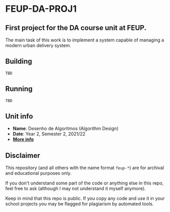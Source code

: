 # FEUP-DA-PROJ1

## First project for the DA course unit at FEUP.

The main task of this work is to implement a system capable of managing a modern urban delivery system.

## Building

```
TBD
```

## Running

```
TBD
```

## Unit info

* **Name**: Desenho de Algoritmos (Algorithm Design)
* **Date**: Year 2, Semester 2, 2021/22
* [**More info**](https://sigarra.up.pt/feup/pt/ucurr_geral.ficha_uc_view?pv_ocorrencia_id=484424)

## Disclaimer

This repository (and all others with the name format `feup-*`) are for archival and educational purposes only.

If you don't understand some part of the code or anything else in this repo, feel free to ask (although I may not understand it myself anymore).

Keep in mind that this repo is public. If you copy any code and use it in your school projects you may be flagged for plagiarism by automated tools.